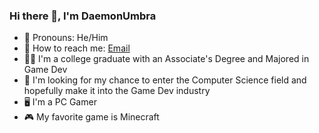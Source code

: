 ### Hi there 👋, I'm DaemonUmbra
- 👨 Pronouns: He/Him
- 📧 How to reach me: [Email](mailto:daemon.umbra@gmail.com)
- 👨‍🎓 I'm a college graduate with an Associate's Degree and Majored in Game Dev
- 💼 I'm looking for my chance to enter the Computer Science field and hopefully make it into the Game Dev industry
- 🖥️ I'm a PC Gamer
- 🎮 My favorite game is Minecraft

